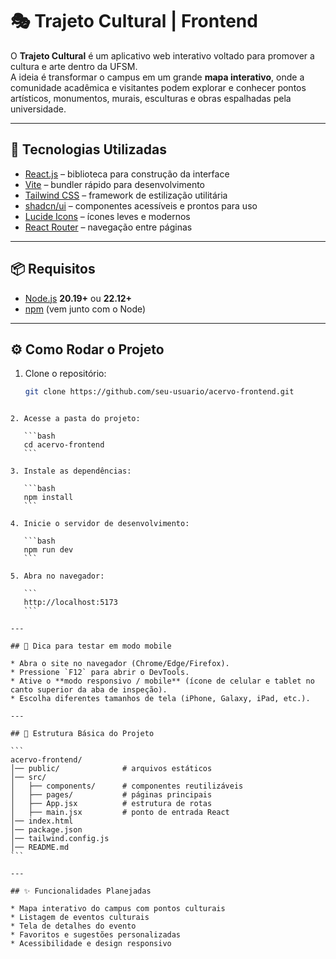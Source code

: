 # 🎭 Trajeto Cultural | Frontend

O **Trajeto Cultural** é um aplicativo web interativo voltado para promover a cultura e arte dentro da UFSM.  
A ideia é transformar o campus em um grande **mapa interativo**, onde a comunidade acadêmica e visitantes podem explorar e conhecer pontos artísticos, monumentos, murais, esculturas e obras espalhadas pela universidade.

---

## 🚀 Tecnologias Utilizadas

- [React.js](https://react.dev/) – biblioteca para construção da interface
- [Vite](https://vitejs.dev/) – bundler rápido para desenvolvimento
- [Tailwind CSS](https://tailwindcss.com/) – framework de estilização utilitária
- [shadcn/ui](https://ui.shadcn.com/) – componentes acessíveis e prontos para uso
- [Lucide Icons](https://lucide.dev/) – ícones leves e modernos
- [React Router](https://reactrouter.com/) – navegação entre páginas

---

## 📦 Requisitos

- [Node.js](https://nodejs.org/) **20.19+** ou **22.12+**
- [npm](https://www.npmjs.com/) (vem junto com o Node)

---

## ⚙️ Como Rodar o Projeto

1. Clone o repositório:
   ```bash
   git clone https://github.com/seu-usuario/acervo-frontend.git
````

2. Acesse a pasta do projeto:

   ```bash
   cd acervo-frontend
   ```

3. Instale as dependências:

   ```bash
   npm install
   ```

4. Inicie o servidor de desenvolvimento:

   ```bash
   npm run dev
   ```

5. Abra no navegador:

   ```
   http://localhost:5173
   ```

---

## 📱 Dica para testar em modo mobile

* Abra o site no navegador (Chrome/Edge/Firefox).
* Pressione `F12` para abrir o DevTools.
* Ative o **modo responsivo / mobile** (ícone de celular e tablet no canto superior da aba de inspeção).
* Escolha diferentes tamanhos de tela (iPhone, Galaxy, iPad, etc.).

---

## 📂 Estrutura Básica do Projeto

```
acervo-frontend/
│── public/              # arquivos estáticos
│── src/
│   ├── components/      # componentes reutilizáveis
│   ├── pages/           # páginas principais
│   ├── App.jsx          # estrutura de rotas
│   ├── main.jsx         # ponto de entrada React
│── index.html
│── package.json
│── tailwind.config.js
│── README.md
```

---

## ✨ Funcionalidades Planejadas

* Mapa interativo do campus com pontos culturais
* Listagem de eventos culturais
* Tela de detalhes do evento
* Favoritos e sugestões personalizadas
* Acessibilidade e design responsivo
